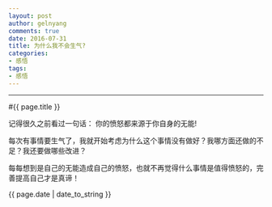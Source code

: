 ```yaml
---
layout: post
author: gelnyang
comments: true
date: 2016-07-31
title: 为什么我不会生气?
categories:
- 感悟
tags:
- 感悟
---
```

---
#{{ page.title }}

记得很久之前看过一句话： 你的愤怒都来源于你自身的无能!

每次有事情要生气了，我就开始考虑为什么这个事情没有做好？我哪方面还做的不足？我还要做哪些改进？

每每想到是自己的无能造成自己的愤怒，也就不再觉得什么事情是值得愤怒的，完善提高自己才是真谛！

{{ page.date | date_to_string }}
